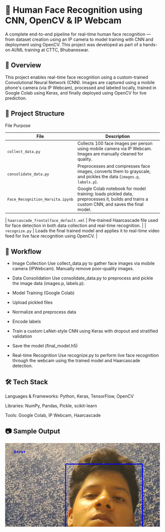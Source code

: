 # 👤 Human Face Recognition using CNN, OpenCV & IP Webcam
A complete end-to-end pipeline for real-time human face recognition — from dataset creation using an IP camera to model training with CNN and deployment using OpenCV. This project was developed as part of a hands-on AI/ML training at CTTC, Bhubaneswar.

## 📌 Overview
This project enables real-time face recognition using a custom-trained Convolutional Neural Network (CNN). Images are captured using a mobile phone's camera (via IP Webcam), processed and labeled locally, trained in Google Colab using Keras, and finally deployed using OpenCV for live prediction.

## 🧱 Project Structure
File	Purpose

| File                          | Description                                                                                                       |
|-------------------------------|-------------------------------------------------------------------------------------------------------------------|
| `collect_data.py`             | Collects 100 face images per person using mobile camera via IP Webcam. Images are manually cleaned for quality.  |
| `consolidate_data.py`         | Preprocesses and compresses face images, converts them to grayscale, and pickles the data (`images.p`, `labels.p`). |
| `Face_Recognition_Harsita.ipynb`     | Google Colab notebook for model training: loads pickled data, preprocesses it, builds and trains a custom CNN, and saves the final model. |

| `haarcascade_frontalface_default.xml` | Pre-trained Haarcascade file used for face detection in both data collection and real-time recognition.     |
| `recognize.py`                | Loads the final trained model and applies it to real-time video feed for live face recognition using OpenCV.     |


## 🚀 Workflow
- Image Collection
Use collect_data.py to gather face images via mobile camera (IPWebcam). Manually remove poor-quality images.

- Data Consolidation
Use consolidate_data.py to preprocess and pickle the image data (images.p, labels.p).

- Model Training (Google Colab)

- Upload pickled files

- Normalize and preprocess data

- Encode labels

- Train a custom LeNet-style CNN using Keras with dropout and stratified validation

- Save the model (final_model.h5)

- Real-time Recognition
Use recognize.py to perform live face recognition through the webcam using the trained model and Haarcascade detection.

## 🛠 Tech Stack
Languages & Frameworks: Python, Keras, TensorFlow, OpenCV

Libraries: NumPy, Pandas, Pickle, scikit-learn

Tools: Google Colab, IP Webcam, Haarcascade

## 📷 Sample Output
![Sample Output](output_sample.png)
